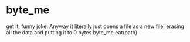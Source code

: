 # byte_me
get it, funny joke. 
Anyway it literally just opens a file as a new file, erasing all the data and putting it to 0 bytes
byte_me.eat(path)
